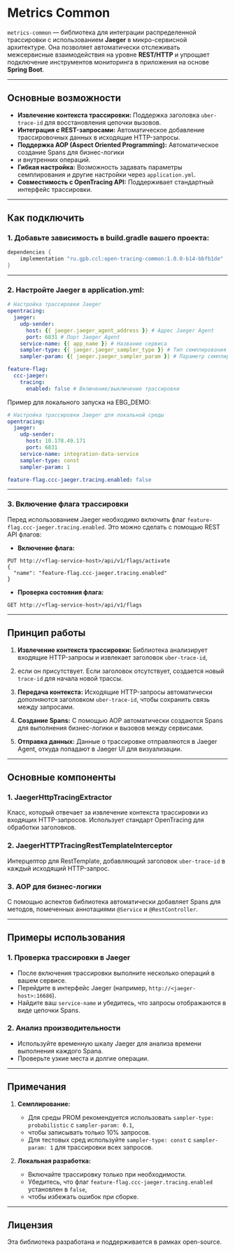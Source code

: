 # Metrics Common

`metrics-common` — библиотека для интеграции распределенной трассировки с использованием **Jaeger** 
в микро-сервисной архитектуре. Она позволяет автоматически отслеживать межсервисные взаимодействия 
на уровне **REST/HTTP** и упрощает подключение инструментов мониторинга в приложения на основе **Spring Boot**.

---

## Основные возможности

- **Извлечение контекста трассировки:** Поддержка заголовка `uber-trace-id` для восстановления цепочки вызовов.
- **Интеграция с REST-запросами:** Автоматическое добавление трассировочных данных в исходящие HTTP-запросы.
- **Поддержка AOP (Aspect Oriented Programming):** Автоматическое создание Spans для бизнес-логики 
- и внутренних операций.
- **Гибкая настройка:** Возможность задавать параметры семплирования и другие настройки через `application.yml`.
- **Совместимость с OpenTracing API:** Поддерживает стандартный интерфейс трассировки.

---

## Как подключить

### 1. Добавьте зависимость в **build.gradle** вашего проекта:

```groovy
dependencies {
    implementation "ru.gpb.ccl:open-tracing-common:1.0.0-b14-bbfb1de"
}
```

---

### 2. Настройте Jaeger в **application.yml**:

```yaml
# Настройка трассировки Jaeger
opentracing:
  jaeger:
    udp-sender:
      host: {{ jaeger.jaeger_agent_address }} # Адрес Jaeger Agent
      port: 6831 # Порт Jaeger Agent
    service-name: {{ app_name }} # Название сервиса
    sampler-type: {{ jaeger.jaeger_sampler_type }} # Тип семплирования
    sampler-param: {{ jaeger.jaeger_sampler_param }} # Параметр семплирования

feature-flag:
  ccc-jaeger:
    tracing:
      enabled: false # Включение/выключение трассировки
```

Пример для локального запуска на EBG_DEMO:

```yaml
# Настройка трассировки Jaeger для локальной среды
opentracing:
  jaeger:
    udp-sender:
      host: 10.178.49.171
      port: 6831
    service-name: integration-data-service
    sampler-type: const
    sampler-param: 1

feature-flag.ccc-jaeger.tracing.enabled: false
```

---

### 3. Включение флага трассировки

Перед использованием Jaeger необходимо включить флаг `feature-flag.ccc-jaeger.tracing.enabled`. 
Это можно сделать с помощью REST API флагов:

- **Включение флага:**

```http
PUT http://<flag-service-host>/api/v1/flags/activate
{
  "name": "feature-flag.ccc-jaeger.tracing.enabled"
}
```

- **Проверка состояния флага:**

```http
GET http://<flag-service-host>/api/v1/flags
```

---

## Принцип работы

1. **Извлечение контекста трассировки:**
   Библиотека анализирует входящие HTTP-запросы и извлекает заголовок `uber-trace-id`, 
2. если он присутствует. Если заголовок отсутствует, создается новый `trace-id` для начала новой трассы.

2. **Передача контекста:**
   Исходящие HTTP-запросы автоматически дополняются заголовком `uber-trace-id`, чтобы сохранить связь между запросами.

3. **Создание Spans:**
   С помощью AOP автоматически создаются Spans для выполнения бизнес-логики и вызовов между сервисами.

4. **Отправка данных:**
   Данные о трассировке отправляются в Jaeger Agent, откуда попадают в Jaeger UI для визуализации.

---

## Основные компоненты

### **1. JaegerHttpTracingExtractor**
Класс, который отвечает за извлечение контекста трассировки из входящих HTTP-запросов. 
Использует стандарт OpenTracing для обработки заголовков.

### **2. JaegerHTTPTracingRestTemplateInterceptor**
Интерцептор для RestTemplate, добавляющий заголовок `uber-trace-id` в каждый исходящий HTTP-запрос.

### **3. AOP для бизнес-логики**
С помощью аспектов библиотека автоматически добавляет Spans для методов, 
помеченных аннотациями `@Service` и `@RestController`.

---

## Примеры использования

### 1. Проверка трассировки в Jaeger
- После включения трассировки выполните несколько операций в вашем сервисе.
- Перейдите в интерфейс Jaeger (например, `http://<jaeger-host>:16686`).
- Найдите ваш `service-name` и убедитесь, что запросы отображаются в виде цепочки Spans.

### 2. Анализ производительности
- Используйте временную шкалу Jaeger для анализа времени выполнения каждого Spana.
- Проверьте узкие места и долгие операции.

---

## Примечания

1. **Семплирование:**
    - Для среды PROM рекомендуется использовать `sampler-type: probabilistic` с `sampler-param: 0.1`, 
    - чтобы записывать только 10% запросов.
    - Для тестовых сред используйте `sampler-type: const` с `sampler-param: 1` для трассировки всех запросов.

2. **Локальная разработка:**
    - Включайте трассировку только при необходимости.
    - Убедитесь, что флаг `feature-flag.ccc-jaeger.tracing.enabled` установлен в `false`, 
    - чтобы избежать ошибок при сборке.

---

## Лицензия

Эта библиотека разработана и поддерживается в рамках open-source.
